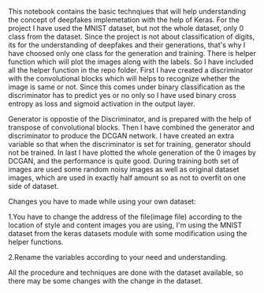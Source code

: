 This notebook contains the basic technqiues that will help understanding the concept of deepfakes implemetation with the help of Keras. For the project I have used the MNIST dataset, but not the whole dataset, only 0 class from the dataset. Since the project is not about classification of digits, its for the understanding of deepfakes and their generations, that's why I have choosed only one class for the generation and training. There is helper function which will plot the images along with the labels. So I have included all the helper function in the repo folder. First I have created a discriminator with the convolutional blocks which will helps to recognize whether the image is same or not. Since this comes under binary classification as the discriminator has to predict yes or no only so I have used binary cross entropy as loss and sigmoid activation in the output layer. 

Generator is oppostie of the Discriminator, and is prepared with the help of transpose of convolutional blocks. Then I have combined the generator and discriminator to produce the DCGAN network. I have created an extra variable so that when the discriminator is set for training, generator should not be trained. In last I have plotted the whole generation of the 0 images by DCGAN, and the performance is quite good. During training both set of images are used some random noisy images as well as original dataset images, which are used in exactly half amount so as not to overfit on one side of dataset.

Changes you have to made while using your own dataset:

1.You have to change the address of the file(image file) according to the location of style and content images you are using, I'm using the MNIST dataset from the keras datasets module with some modification using the helper functions.

2.Rename the variables according to your need and understanding.

All the procedure and techniques are done with the dataset available, so there may be some changes with the change in the dataset.

